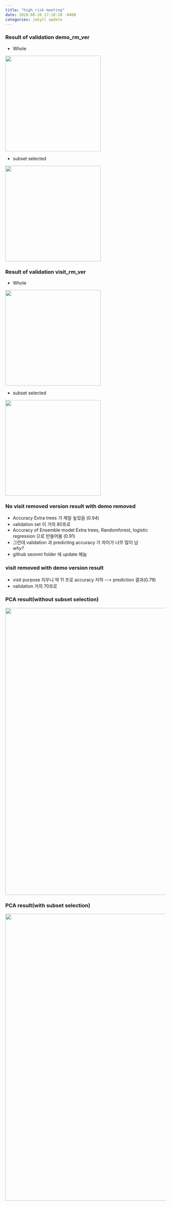 ```yaml
---
title: "high_risk meeting"
date: 2020-08-26 17:10:28 -0400
categories: jekyll update
---
```


### Result of validation demo_rm_ver
- Whole
<img src="https://seonleeuni.github.io/image/model_demo_1.PNG" width=300/>

- subset selected
<img src="https://seonleeuni.github.io/image/model_demo_2.PNG" width=300/>

### Result of validation visit_rm_ver
- Whole
<img src="https://seonleeuni.github.io/image/model_visit_1.PNG" width=300/>

- subset selected
<img src="https://seonleeuni.github.io/image/model_visit_2.PNG" width=300/>

### No visit removed version result with demo removed
- Accuracy Extra trees 가 제일 높았음 (0.94)
- validation set 이 거의 80프로
- Accuracy of Ensemble model Extra trees, Randomforest, logistic regression 으로 만들어봄 (0.91)
- 그런데 validation 과 predicting accuracy 가 차이가 너무 많이 남  
 _why?_
- github seonmi folder 에 update 해놈

### visit removed with demo version result
 - visit purpose 지우니 약 11 프로 accuracy 저하 --> prediction 결과(0.79)
 - validation 거의 70프로


### PCA result(without subset selection)
<img src="https://seonleeuni.github.io/image/pca_visit_rm.PNG" width=900/>


### PCA result(with subset selection)
<img src="https://seonleeuni.github.io/image/pca_visit_rm.PNG" width=900/>
